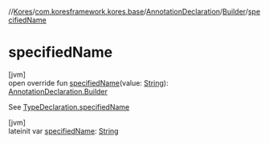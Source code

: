 //[Kores](../../../../index.md)/[com.koresframework.kores.base](../../index.md)/[AnnotationDeclaration](../index.md)/[Builder](index.md)/[specifiedName](specified-name.md)

# specifiedName

[jvm]\
open override fun [specifiedName](specified-name.md)(value: [String](https://kotlinlang.org/api/latest/jvm/stdlib/kotlin/-string/index.html)): [AnnotationDeclaration.Builder](index.md)

See [TypeDeclaration.specifiedName](../../-type-declaration/specified-name.md)

[jvm]\
lateinit var [specifiedName](specified-name.md): [String](https://kotlinlang.org/api/latest/jvm/stdlib/kotlin/-string/index.html)

